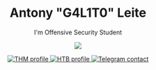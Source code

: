 <h1 align="center"> Antony "G4L1T0" Leite </h1>

<p align='center'> I'm Offensive Security Student </p>

<div align='center'>
    <img src='https://media2.giphy.com/media/SwZroLWy2ifdBKjXP5/giphy.gif'>
</div>

<p align="center">
    <a href="https://tryhackme.com/p/G4L1T0">
        <img src="https://img.shields.io/badge/Tryhackme-Hacking" alt="THM profile"/>
    </a>
    <a href="https://www.hackthebox.eu/profile/332410">
        <img src="https://img.shields.io/badge/Hackthebox-Hacking" alt="HTB profile"/>
    </a>
    <a href="https://t.me/ant0nybr4">
        <img src="https://img.shields.io/badge/Telegram-contact" alt="Telegram contact"/>
    </a>
</p>
